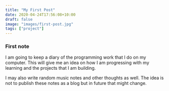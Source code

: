 ```yaml
---
title: "My First Post"
date: 2020-04-24T17:56:08+10:00
draft: false
image: "images/first-post.jpg"
tags: ["project"]
---
```


### First note

I am going to keep a diary of the programming work that I do on my computer. This will give me an idea on how I am progressing with my learning and the projects that I am building.

I may also write random music notes and other thoughts as well. The idea is not to publish these notes as a blog but in future that might change.